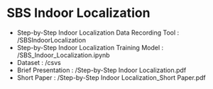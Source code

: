 # SBS Indoor Localization
- Step-by-Step Indoor Localization Data Recording Tool : /SBSIndoorLocalization
- Step-by-Step Indoor Localization Training Model : /SBS_Indoor_Localization.ipynb
- Dataset : /csvs
- Brief Presentation : /Step-by-Step Indoor Localization.pdf
- Short Paper : /Step-by-Step Indoor Localization_Short Paper.pdf
